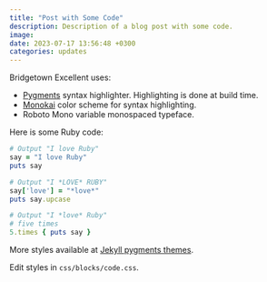 ```yaml
---
title: "Post with Some Code"
description: Description of a blog post with some code.
image:
date: 2023-07-17 13:56:48 +0300
categories: updates
---
```


Bridgetown Excellent uses:

- [Pygments](https://pygments.org/) syntax highlighter. Highlighting is done at build time.
- [Monokai](https://monokai.pro/) color scheme for syntax highlighting.
- Roboto Mono variable monospaced typeface.

Here is some Ruby code:

```ruby
# Output "I love Ruby"
say = "I love Ruby"
puts say

# Output "I *LOVE* RUBY"
say['love'] = "*love*"
puts say.upcase

# Output "I *love* Ruby"
# five times
5.times { puts say }
```

More styles available at [Jekyll pygments themes](https://github.com/jwarby/jekyll-pygments-themes).

Edit styles in `css/blocks/code.css`.
